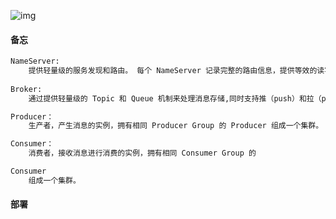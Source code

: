 ![img](资料/RocketMQ.png)
#### 备忘
```txt
NameServer: 
    提供轻量级的服务发现和路由。 每个 NameServer 记录完整的路由信息，提供等效的读写服务，并支持快速存储扩展。
    
Broker: 
    通过提供轻量级的 Topic 和 Queue 机制来处理消息存储,同时支持推（push）和拉（pull）模式以及主从结构的容错机制。

Producer：
    生产者，产生消息的实例，拥有相同 Producer Group 的 Producer 组成一个集群。

Consumer：
    消费者，接收消息进行消费的实例，拥有相同 Consumer Group 的

Consumer 
    组成一个集群。
```

#### 部署
```bash

```
